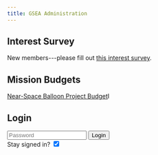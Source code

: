 ```yaml
---
title: GSEA Administration
---
```


## Interest Survey
New members---please fill out [this interest survey](https://docs.google.com/forms/d/1hbgW_l3n2HQUzWB5rlXyv5gJFXY0-ZD7rmXqbbgr6tU/viewform).

## Mission Budgets

[Near-Space Balloon Project Budget](/assets/balloon-budget.pdf)I

## Login

<span id="membercontent"></span>

<span id="loginform">
<input type="password" id="password" placeholder="Password" /> 
<button id="loginbutton">Login</button> <br />
Stay signed in? 
<input type="checkbox" checked id="staysignedin" />
</span>
<button id="signout" style="display: none">Sign Out</button>

<script type="text/javascript" src="/js/sha256.js"></script>
<script type="text/javascript">
	registerFunction(function() {
		var onlogin = function() {
				xhr("/administration/membersonly.html", function(content) {
					$("#membercontent").innerHTML = content;
				});

				$("#login").remove();
				$("#loginform").remove();
				$("#signout").style.display = "block";
		};

		var checkPassword = function(password) {
			var correct = "pGN3w+MArM2L4HQODi7aCrWef+L9a6O6WwulvY7B/1U=";
			var sha = new jsSHA("SHA-256", "TEXT");
			sha.update(password);
			var hash = sha.getHash("B64");
			if (hash === correct) {
				if ($("#staysignedin").checked) {
					localStorage.password = password;
				}

				onlogin();
			}
		};

		$("#loginbutton").onclick = function() {
			checkPassword($("#password").value);
		};

		$("#signout").onclick = function() {
			localStorage.password = undefined;
			location.reload();
		};

		$("#password").onkeypress = function(e) {
			if (e.keyCode === 13) {
				$("#loginbutton").click();
			}
		};

		checkPassword(localStorage.password);
	 });
</script>
